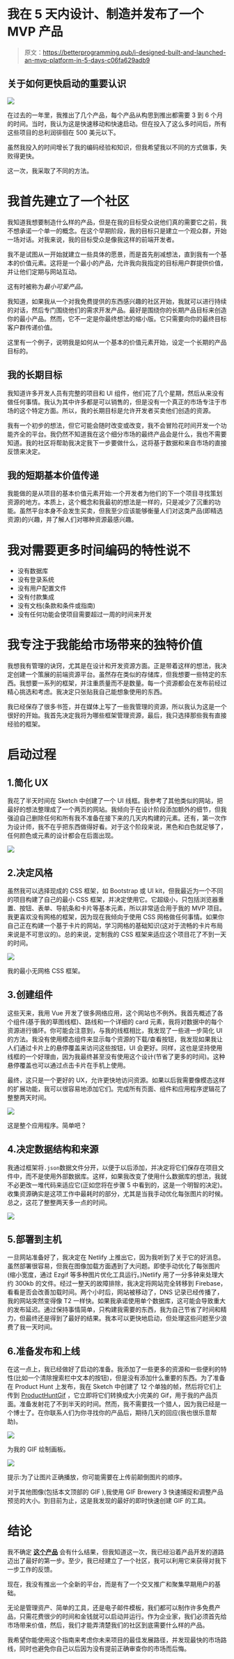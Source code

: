 # 我在 5 天内设计、制造并发布了一个 MVP 产品

> 原文：<https://betterprogramming.pub/i-designed-built-and-launched-an-mvp-platform-in-5-days-c06fa629adb9>

## 关于如何更快启动的重要认识

![](img/54bb52ffee1c794af6ef03dfbac34190.png)

在过去的一年里，我推出了几个产品，每个产品从构思到推出都需要 3 到 6 个月的时间。当时，我认为这是快速移动和快速启动。但在投入了这么多时间后，所有这些项目的总利润徘徊在 500 美元以下。

虽然我投入的时间增长了我的编码经验和知识，但我希望我以不同的方式做事，失败得更快。

这一次，我采取了不同的方法。

# 我首先建立了一个社区

我知道我想要制造什么样的产品，但是在我的目标受众说他们真的需要它之前，我不想承诺一个单一的概念。在这个早期阶段，我的目标只是建立一个观众群，开始一场对话。对我来说，我的目标受众是像我这样的前端开发者。

我不是试图从一开始就建立一些具体的愿景，而是首先削减想法，直到我有一个基本的价值元素。这将是一个最小的产品，允许我向我指定的目标用户群提供价值，并让他们定期与网站互动。

这有时被称为*最小可爱产品。*

我知道，如果我从一个对我免费提供的东西感兴趣的社区开始，我就可以进行持续的对话，然后专门围绕他们的需求开发产品。最好是围绕你的长期产品目标来创造你的最小产品。然而，它不一定是你最终想法的缩小版。它只需要向你的最终目标客户群传递价值。

这里有一个例子，说明我是如何从一个基本的价值元素开始，设定一个长期的产品目标的。

## 我的长期目标

我知道许多开发人员有完整的项目和 UI 组件，他们花了几个星期，然后从来没有做任何事情。我认为其中许多都是可以销售的，但是没有一个真正的市场专注于市场的这个特定方面。所以，我的长期目标是允许开发者买卖他们创造的资源。

我有一个初步的想法，但它可能会随时改变或改变，我不会冒险花时间开发一个功能齐全的平台。我仍然不知道我在这个细分市场的最终产品会是什么，我也不需要知道。我的社区将帮助我决定我下一步要做什么，这将基于数据和来自市场的直接反馈来决定。

## 我的短期基本价值传递

我能做的是从项目的基本价值元素开始:一个开发者为他们的下一个项目寻找策划资源的地方。本质上，这个概念和我最初的想法是一样的，只是减少了沉重的功能。虽然平台本身不会发生买卖，但我至少应该能够衡量人们对这类产品(即精选资源)的兴趣，并了解人们对哪种资源最感兴趣。

# 我对需要更多时间编码的特性说不

*   没有数据库
*   没有登录系统
*   没有用户配置文件
*   没有付款集成
*   没有文档(条款和条件或指南)
*   没有任何功能会使项目需要超过一周的时间来开发

# 我专注于我能给市场带来的独特价值

我想我有管理的诀窍，尤其是在设计和开发资源方面。正是带着这样的想法，我决定创建一个策展的前端资源平台。虽然存在类似的存储库，但我想要一些特定的东西。我想要一系列的框架，并注重质量而不是数量。每一个资源都会在发布前经过精心挑选和考虑。我决定只张贴我自己能想象使用的东西。

我已经保存了很多书签，并在媒体上写了一些我管理的资源，所以我认为这是一个很好的开始。我首先决定我将为哪些框架管理资源，最后，我只选择那些我有直接经验的框架。

# 启动过程

## 1.简化 UX

我花了半天时间在 Sketch 中创建了一个 UI 线框。我参考了其他类似的网站，把最好的想法整理成了一个两页的网站。我倾向于在设计阶段添加额外的细节，但我强迫自己删除任何和所有我不准备在接下来的几天内构建的元素。还有，第一次作为设计师，我不在乎把东西做得好看。对于这个阶段来说，黑色和白色就足够了，任何颜色或元素的设计都会在后面出现。

![](img/04f9bdd65797b11d9649fda4828c637f.png)

## 2.决定风格

虽然我可以选择现成的 CSS 框架，如 Bootstrap 或 UI kit，但我最近为一个不同的项目构建了自己的最小 CSS 框架，并决定使用它。它超级小，只包括浏览器重置、按钮、表单、导航条和卡片等基本元素，所以非常适合用于我的 MVP 项目。我更喜欢没有网格的框架，因为现在我倾向于使用 CSS 网格做任何事情。如果你自己正在构建一个基于卡片的网站，学习网格的基础知识(这对于流畅的卡片布局来说是不可思议的)。总的来说，定制我的 CSS 框架来适应这个项目花了不到一天的时间。

![](img/9dc017debf6d7c41bc095c86f87903af.png)

我的最小无网格 CSS 框架。

## 3.创建组件

这些天来，我用 Vue 开发了很多网络应用，这个网站也不例外。我首先概述了各个组件(基于我的草图线框)、路线和一个详细的 card 元素，我将对数据中的每个资源进行循环。你可能会注意到，与我的线框相比，我发现了一些进一步简化 UI 的方法。我没有使用模态组件来显示每个资源的下载/查看按钮，我发现如果我让人们通过卡片上的悬停覆盖来访问这些按钮，UI 会更好。同样，这也是坚持使用线框的一个好理由，因为我最终甚至没有使用这个设计(节省了更多的时间)。这种悬停覆盖也可以通过点击卡片在手机上使用。

最终，这只是一个更好的 UX，允许更快地访问资源。如果以后我需要像模态这样的扩展功能，我可以很容易地添加它们。完成所有页面、组件和应用程序逻辑花了整整两天时间。

![](img/b6a7bb25372291e95cf0e90a5c28f127.png)

这是整个应用程序。简单吧？

## 4.决定数据结构和来源

我通过框架将`.json`数据文件分开，以便于以后添加，并决定将它们保存在项目文件中，而不是使用外部数据库。这样，如果我改变了使用什么数据库的想法，我就不必更改一堆代码来适应它(正如您将在步骤 5 中看到的，这是一个明智的决定)。收集资源确实是这项工作中最耗时的部分，尤其是当我手动优化每张图片的时候。总之，这花了整整两天多一点的时间。

![](img/40e9cb5dd0b6bfb2b0a88de18eb0127f.png)

## 5.部署到主机

一旦网站准备好了，我决定在 Netlify 上推出它，因为我听到了关于它的好消息。虽然部署很容易，但我在图像加载方面遇到了大问题。即使手动优化了每张图片(缩小宽度，通过 Ezgif 等多种图片优化工具运行。)Netlify 用了一分多钟来处理大约 300kb 的文件。经过一整天的故障排除，我决定将网站完全转移到 Firebase，看看是否会改善加载时间。两个小时后，网站被移动了，DNS 记录已经传播了，我的网站突然变得像 T2 一样快。如果我承诺使用单个数据库，这可能会导致重大的发布延迟。通过保持事情简单，只构建我需要的东西，我为自己节省了时间和精力，但最终还是得到了最好的结果。我本可以更快地启动，但处理这些问题至少浪费了我一天时间。

## 6.准备发布和上线

在这一点上，我已经做好了启动的准备。我添加了一些更多的资源和一些便利的特性(比如一个清除搜索栏中文本的按钮)，但是没有添加什么重要的东西。为了准备在 Product Hunt 上发布，我在 Sketch 中创建了 12 个单独的帧，然后将它们上传到 [ProductHuntGif](https://producthuntgif.com/) ，它立即将它们转换成大小完美的 Gif，用于我的产品页面。准备发射花了不到半天的时间。然而，我不需要找一个猎人，因为我已经是一个博士了。在你联系人们为你寻找你的产品后，期待几天的回应(我也很乐意帮助)。

![](img/fcf0fd22196e0e9e5d0781994ed9ff66.png)

为我的 GIF 绘制画板。

![](img/e624a00385b5c557e5c2a5280d3e34d8.png)

提示:为了让图片正确播放，你可能需要在上传前颠倒图片的顺序。

对于其他图像(包括本文顶部的 GIF ),我使用 GIF Brewery 3 快速捕捉和调整产品预览的大小。到目前为止，这是我发现的最好的即时快速创建 GIF 的工具。

# 结论

我不确定 [**这个产品**](https://www.producthunt.com/posts/frontendsource) 会有什么结果，但我知道这一次，我已经沿着产品开发的道路迈出了最好的第一步。至少，我已经建立了一个社区，我可以利用它来获得对我下一步工作的反馈。

现在，我没有推出一个全新的平台，而是有了一个交叉推广和聚集早期用户的基础。

无论是管理资产、简单的工具，还是电子邮件模板，我们都可以制作许多免费产品，只需花费很少的时间和金钱就可以启动并运行。作为企业家，我们必须首先给市场带来价值，然后，我们才能弄清楚我们的社区到底需要什么样的产品。

我希望你能使用这个指南来考虑你未来项目的最佳发展路径，并发现最快的市场路线，同时也避免你自己以后因为没有提前正确审查你的市场而后悔。